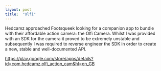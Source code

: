 ```yaml
---
layout: post
title:  "Olfi"
---
```


Hedcamz approached Footsqueek looking for a companion app to bundle with their affordable action camera: the Olfi Camera. Whilst I was provided with an SDK for the camera it proved to be extremely unstable and subsequently I was required to reverse engineer the SDK in order to create a new, stable and well-documented API.

https://play.google.com/store/apps/details?id=com.hedcamz.olfi_action_cam&hl=en_GB